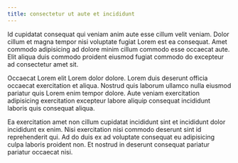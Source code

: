 ```yaml
---
title: consectetur ut aute et incididunt
---
```


Id cupidatat consequat qui veniam anim aute esse cillum velit veniam. Dolor cillum et magna tempor nisi voluptate fugiat Lorem est ea consequat. Amet commodo adipisicing ad dolore minim cillum commodo esse occaecat aute. Elit aliqua duis commodo proident eiusmod fugiat commodo do excepteur ad consectetur amet sit.

Occaecat Lorem elit Lorem dolor dolore. Lorem duis deserunt officia occaecat exercitation et aliqua. Nostrud quis laborum ullamco nulla eiusmod pariatur quis Lorem enim tempor dolore. Aute veniam exercitation adipisicing exercitation excepteur labore aliquip consequat incididunt laboris quis consequat aliqua.

Ea exercitation amet non cillum cupidatat incididunt sint et incididunt dolor incididunt ex enim. Nisi exercitation nisi commodo deserunt sint id reprehenderit qui. Ad do duis ex ad voluptate consequat eu adipisicing culpa laboris proident non. Et nostrud in deserunt consequat pariatur pariatur occaecat nisi.
